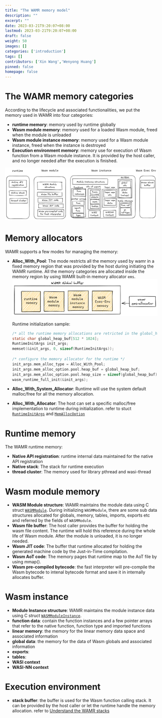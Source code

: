 ```yaml
---
title: "The WAMR memory model"
description: ""
excerpt: ""
date: 2023-03-21T9:20:07+08:00
lastmod: 2023-03-21T9:20:07+08:00
draft: false
weight: 50
images: []
categories: ['introduction']
tags: []
contributors: ['Xin Wang','Wenyong Huang']
pinned: false
homepage: false
---
```



# The WAMR memory categories

According to the lifecycle and associated functionalities, we put the memory used in WAMR into four categories:
- **runtime memory**:  memory used by runtime globally
- **Wasm module memory**: memory used for a loaded Wasm module, freed when the module is unloaded
- **Wasm module instance memory**: memory used for a Wasm module instance, freed when the instance is destroyed
- **Execution environment memory**: memory use for execution of Wasm function from a Wasm module instance. It is provided by the host caller, and no longer needed after the execution is finished.

![](wamr_object_classify.excalidraw.png)

# Memory allocators
WAMR supports a few modes for managing the memory:
- **Alloc_With_Pool**: The mode restricts all the memory used by wamr in a fixed memory region that was provided by the host during initiating the WAMR runtime. All the memory categories are allocated inside the memory region by using WAMR built-in memory allocator `ems`.    
    ![](pool_mode.excalidraw.png)  

    Runtime initialization sample:  
    ```C
    /* all the runtime memory allocations are retricted in the global_heap_buf array */
    static char global_heap_buf[512 * 1024];
    RuntimeInitArgs init_args;
    memset(&init_args, 0, sizeof(RuntimeInitArgs));

    /* configure the memory allocator for the runtime */
    init_args.mem_alloc_type = Alloc_With_Pool;
    init_args.mem_alloc_option.pool.heap_buf = global_heap_buf;
    init_args.mem_alloc_option.pool.heap_size = sizeof(global_heap_buf);
    wasm_runtime_full_init(&init_args);
    ```
- **Alloc_With_System_Allocator**: Runtime will use the system default malloc/free for all the memory allocation.
- **Alloc_With_Allocator**: The host can set a specific malloc/free implementation to runtime during initialization. refer to stuct [`RuntimeInitArgs`](https://github.com/bytecodealliance/wasm-micro-runtime/blob/d75cb3224f7c8a6565937a6389936a1a2160fc59/core/iwasm/include/wasm_export.h#L143) and [`MemAllocOption`](https://github.com/bytecodealliance/wasm-micro-runtime/blob/d75cb3224f7c8a6565937a6389936a1a2160fc59/core/iwasm/include/wasm_export.h#L111)

# Runtime memory
The WAMR runtime  memory:
- **Native API registration**: runtime internal data maintained for the native API registration
- **Native stack**: The stack for runtime execution
- **thread cluster**: The memory used for library pthread and wasi-thread

# Wasm module memory
- **WASM Module structure**: WAMR maintains the module data using C struct [`WASMModule`](https://github.com/bytecodealliance/wasm-micro-runtime/blob/d75cb3224f7c8a6565937a6389936a1a2160fc59/core/iwasm/interpreter/wasm.h#LL407C8-L407C19). During initializing `WASMModule`, there are some sub data structures allocated for globals, memory, tables, imports, exports etc and referred by the fields of `WASMModule`. 
- **Wasm file buffer**: The host caller provides the buffer for holding the wasm file content. The runtime will hold this reference during the whole life of Wasm module. After the module is unloaded, it is no longer needed.
- **Wasm JIT code**: The buffer that runtime allocated for holding the generated machine code by the Just-in-Time compilation.
- **Wasm AoT code**: The memory pages that runtime map to the AoT file by using mmap().
- **Wasm pre-compiled bytecode**: the fast interpreter will pre-compile the Wasm bytecode to intenal bytecode format and save it in internally allocates buffer.

# Wasm instance
- **Module Instance structure**: WAMR maintains the module instance data using C struct [`WASMModuleInstance`](https://github.com/bytecodealliance/wasm-micro-runtime/blob/d75cb3224f7c8a6565937a6389936a1a2160fc59/core/iwasm/interpreter/wasm_runtime.h#L252). 
- **function data**: contain the function instances and a few pointer arrays that refer to the native function, function type and imported functions
- **linear memory**: the memory for the linear memory data space and associated information
- **global data**: the memory for the data of Wasm globals and associated information
- **exports**: 
- **tables**: 
- **WASI context**
- **WASI-NN context**

# Execution environment
- **stack buffer**: the buffer is used for the Wasm function calling stack. It can be provided by the host caller or let the runtime handle the memory allocation. refer to [Understand the WAMR stacks](../understand-the-wamr-stacks/)
